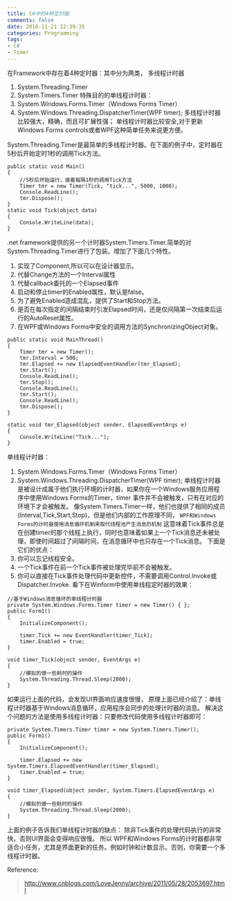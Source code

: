 ```yaml
---
title: C#中的4种定时器
comments: false
date: 2016-11-21 22:39:35
categories: Programming
tags: 
- C#
- Timer
---
```

在Framework中存在着4种定时器：其中分为两类，
多线程计时器
1. System.Threading.Timer
2. System.Timers.Timer
特殊目的的单线程计时器：
1. System.Windows.Forms.Timer（Windows Forms Timer）
2. System.Windows.Threading.DispatcherTimer(WPF timer);
多线程计时器比较强大，精确，而且可扩展性强；
单线程计时器比较安全,对于更新 Windows Forms controls或者WPF这种简单任务来说更方便。
<!--more-->
System.Threading.Timer是最简单的多线程计时器。在下面的例子中，定时器在5秒后开始定时1秒的调用Tick方法。

```
public static void Main()
{
    //5秒后开始运行，接着每隔1秒的调用Tick方法
    Timer tmr = new Timer(Tick, "tick...", 5000, 1000);
    Console.ReadLine();
    tmr.Dispose();
}
static void Tick(object data)
{
    Console.WriteLine(data);
}
```
.net framework提供的另一个计时器System.Timers.Timer.简单的对System.Threading.Timer进行了包装。增加了下面几个特性。
1. 实现了Component,所以可以在设计器显示。
2. 代替Change方法的一个Interval属性
3. 代替callback委托的一个Elapsed事件
4. 启动和停止timer的Enabled属性，默认是false。
5. 为了避免Enabled造成混乱，提供了Start和Stop方法。
6. 是否在每次指定的间隔结束时引发Elapsed时间，还是仅间隔第一次结束后运行的AutoReset属性。
7. 在WPF或Windows Forms中安全的调用方法的SynchronizingObject对象。

```
public static void MainThread()
{
    Timer tmr = new Timer();
    tmr.Interval = 500;
    tmr.Elapsed += new ElapsedEventHandler(tmr_Elapsed);
    tmr.Start();
    Console.ReadLine();
    tmr.Stop();
    Console.ReadLine();
    tmr.Start();
    Console.ReadLine();
    tmr.Dispose();
}

static void tmr_Elapsed(object sender, ElapsedEventArgs e)
{
    Console.WriteLine("Tick...");
}
```

单线程计时器：
1. System.Windows.Forms.Timer（Windows Forms Timer）
2. System.Windows.Threading.DispatcherTimer(WPF timer);
单线程计时器是被设计成属于他们执行环境的计时器，如果你在一个Windows服务应用程序中使用Windows Forms的Timer，timer 事件并不会被触发，只有在对应的环境下才会被触发。
像System.Timers.Timer一样，他们也提供了相同的成员(Interval,Tick,Start,Stop)，但是他们内部的工作原理不同，
`WPF和Windows Forms的计时器使用消息循环机制来取代线程池产生消息的机制`
这意味着Tick事件总是在创建timer的那个线程上执行，同时也意味着如果上一个Tick消息还未被处理，即使时间超过了间隔时间，在消息循环中也只存在一个Tick消息。
下面是它们的优点：
1. 你可以忘记线程安全。
2. 一个Tick事件在前一个Tick事件被处理完毕前不会被触发。
3. 你可以直接在Tick事件处理代码中更新控件，不需要调用Control.Invoke或Dispatcher.Invoke.
看下在Winform中使用单线程定时器的效果：

```
//基于Windows消息循环的单线程计时器
private System.Windows.Forms.Timer timer = new Timer() { };
public Form1()
{
    InitializeComponent();

    timer.Tick += new EventHandler(timer_Tick);
    timer.Enabled = true;
}

void timer_Tick(object sender, EventArgs e)
{
    //模拟的做一些耗时的操作
    System.Threading.Thread.Sleep(2000);
}
```
如果运行上面的代码，会发现UI界面响应速度很慢，
原理上面已经介绍了：单线程计时器基于Windows消息循环，应用程序会同步的处理计时器的消息。
解决这个问题的方法是使用多线程计时器：只要修改代码使用多线程计时器即可：
```
private System.Timers.Timer timer = new System.Timers.Timer();
public Form1()
{
    InitializeComponent();

    timer.Elapsed += new System.Timers.ElapsedEventHandler(timer_Elapsed);
    timer.Enabled = true;
}

void timer_Elapsed(object sender, System.Timers.ElapsedEventArgs e)
{
    //模拟的做一些耗时的操作
    System.Threading.Thread.Sleep(2000);
}
```
上面的例子告诉我们单线程计时器的缺点：
除非Tick事件的处理代码执行的非常快，否则UI界面会变得响应很慢。 
所以 WPF和Windows Forms的计时器都非常适合小任务，尤其是界面更新的任务。例如时钟和计数显示。否则，你需要一个多线程计时器。

Reference:
> http://www.cnblogs.com/LoveJenny/archive/2011/05/28/2053697.html